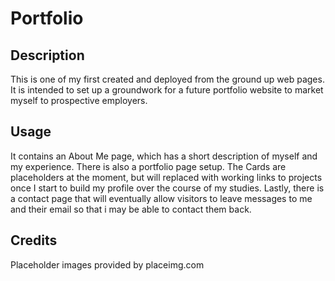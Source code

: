 # Portfolio

## Description

This is one of my first created and deployed from the ground up web pages. It is intended to set up a groundwork for a future portfolio website to market myself to prospective employers.

## Usage

It contains an About Me page, which has a short description of myself and my experience. There is also a portfolio page setup. The Cards are placeholders at the moment, but will replaced with working links to projects once I start to build my profile over the course of my studies. Lastly, there is a contact page that will eventually allow visitors to leave messages to me and their email so that i may be able to contact them back. 

## Credits
Placeholder images provided by placeimg.com